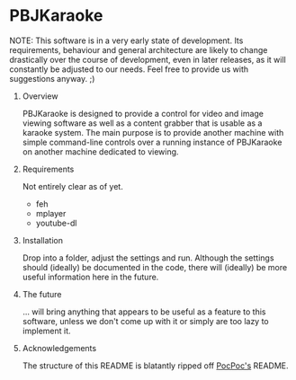 PBJKaraoke
==========

NOTE: This software is in a very early state of development. Its requirements, behaviour and general architecture are likely to change drastically over the course of development, even in later releases, as it will constantly be adjusted to our needs. Feel free to provide us with suggestions anyway. ;)

1. Overview

    PBJKaraoke is designed to provide a control for video and image viewing software as well as a content grabber that is usable as a karaoke system. The main purpose is to provide another machine with simple command-line controls over a running instance of PBJKaraoke on another machine dedicated to viewing.

2. Requirements

    Not entirely clear as of yet.
   * feh 
   * mplayer 
   * youtube-dl

3. Installation

    Drop into a folder, adjust the settings and run.
    Although the settings should (ideally) be documented in the code, there will (ideally) be more useful information here in the future.

4. The future

    ... will bring anything that appears to be useful as a feature to this software, unless we don't come up with it or simply are too lazy to implement it.

5. Acknowledgements

    The structure of this README is blatantly ripped off [PocPoc's](https://github.com/derpaderborner/PocPoc "PocPoc on GitHub") README.
